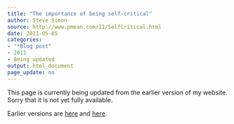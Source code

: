 ```yaml
---
title: "The importance of being self-critical"
author: Steve Simon
source: http://www.pmean.com/11/SelfCritical.html
date: 2011-05-05
categories:
- "*Blog post"
- 2011
- Being updated
output: html_document
page_update: no
---
```


This page is currently being updated from the earlier version of my website. Sorry that it is not yet fully available.

<!---More--->

Earlier versions are [here][sim1] and [here][sim2].

[sim1]: http://www.pmean.com/11/SelfCritical.html
[sim2]: http://new.pmean.com/self-critical/

